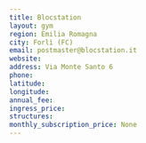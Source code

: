 ```yaml
---
title: Blocstation
layout: gym
region: Emilia Romagna
city: Forlì (FC)
email: postmaster@blocstation.it
website: 
address: Via Monte Santo 6
phone: 
latitude: 
longitude: 
annual_fee: 
ingress_price: 
structures: 
monthly_subscription_price: None
---
```


